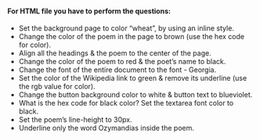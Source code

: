 #### For HTML file you have to perform the questions: 

- Set the background page to color “wheat”, by using an inline style.
- Change the color of the poem in the page to brown (use the hex code for color).
- Align all the headings & the poem to the center of the page.
- Change the color of the poem to red & the poet’s name to black.
-  Change the font of the entire document to the font - Georgia.
- Set the color of the Wikipedia link to green & remove its underline (use the rgb value for color).
- Change the button background color to white & button text to blueviolet.
- What is the hex code for black color? Set the textarea font color to black.
- Set the poem’s line-height to 30px.
- Underline only the word Ozymandias inside the poem.